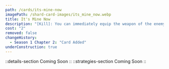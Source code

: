 ```yaml
---
path: /cards/its-mine-now
imagePath: /shard-card-images/its_mine_now.webp
title: It's Mine Now
description: "[Kill]: You can immediately equip the weapon of the enemy you killed."
cost: "2"
removed: false
changeHistory:
  - Season 1 Chapter 2: "Card Added"
underConstruction: true
---
```

::details-section
Coming Soon
::
::strategies-section
Coming Soon
::